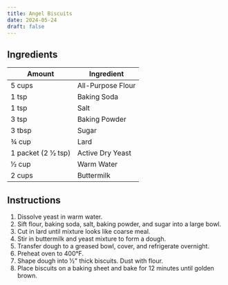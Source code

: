 ```yaml
---
title: Angel Biscuits
date: 2024-05-24
draft: false
---
```


## Ingredients

| Amount               | Ingredient        |
|----------------------|-------------------|
| 5 cups               | All-Purpose Flour |
| 1 tsp                | Baking Soda       |
| 1 tsp                | Salt              |
| 3 tsp                | Baking Powder     |
| 3 tbsp               | Sugar             |
| 3⁄4 cup              | Lard              |
| 1 packet (2 1⁄2 tsp) | Active Dry Yeast  |
| 1⁄2 cup              | Warm Water        |
| 2 cups               | Buttermilk        |

## Instructions

1. Dissolve yeast in warm water.
2. Sift flour, baking soda, salt, baking powder, and sugar into a large bowl.
3. Cut in lard until mixture looks like coarse meal.
4. Stir in buttermilk and yeast mixture to form a dough.
5. Transfer dough to a greased bowl, cover, and refrigerate overnight.
6. Preheat oven to 400°F.
7. Shape dough into 1⁄2" thick biscuits. Dust with flour.
8. Place biscuits on a baking sheet and bake for 12 minutes until golden brown.
